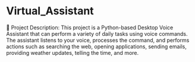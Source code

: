 # Virtual_Assistant
📌 Project Description: This project is a Python-based Desktop Voice Assistant that can perform a variety of daily tasks using voice commands. The assistant listens to your voice, processes the command, and performs actions such as searching the web, opening applications, sending emails, providing weather updates, telling the time, and more.
